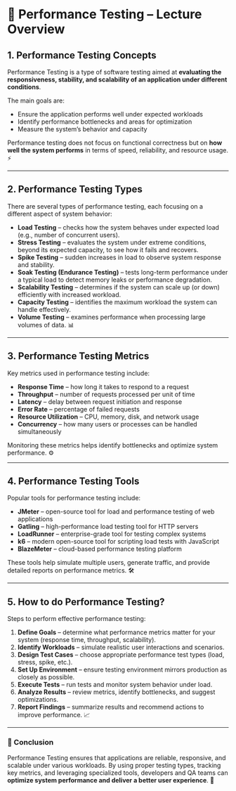 # 🚀 Performance Testing – Lecture Overview

## 1. Performance Testing Concepts

Performance Testing is a type of software testing aimed at **evaluating the responsiveness, stability, and scalability of an application under different conditions**.  

The main goals are:  
- Ensure the application performs well under expected workloads  
- Identify performance bottlenecks and areas for optimization  
- Measure the system’s behavior and capacity  

Performance testing does not focus on functional correctness but on **how well the system performs** in terms of speed, reliability, and resource usage. ⚡

---

## 2. Performance Testing Types

There are several types of performance testing, each focusing on a different aspect of system behavior:  

- **Load Testing** – checks how the system behaves under expected load (e.g., number of concurrent users).  
- **Stress Testing** – evaluates the system under extreme conditions, beyond its expected capacity, to see how it fails and recovers.  
- **Spike Testing** – sudden increases in load to observe system response and stability.  
- **Soak Testing (Endurance Testing)** – tests long-term performance under a typical load to detect memory leaks or performance degradation.  
- **Scalability Testing** – determines if the system can scale up (or down) efficiently with increased workload.  
- **Capacity Testing** – identifies the maximum workload the system can handle effectively.  
- **Volume Testing** – examines performance when processing large volumes of data. 📊

---

## 3. Performance Testing Metrics

Key metrics used in performance testing include:  
- **Response Time** – how long it takes to respond to a request  
- **Throughput** – number of requests processed per unit of time  
- **Latency** – delay between request initiation and response  
- **Error Rate** – percentage of failed requests  
- **Resource Utilization** – CPU, memory, disk, and network usage  
- **Concurrency** – how many users or processes can be handled simultaneously  

Monitoring these metrics helps identify bottlenecks and optimize system performance. ⚙️

---

## 4. Performance Testing Tools

Popular tools for performance testing include:  
- **JMeter** – open-source tool for load and performance testing of web applications  
- **Gatling** – high-performance load testing tool for HTTP servers  
- **LoadRunner** – enterprise-grade tool for testing complex systems  
- **k6** – modern open-source tool for scripting load tests with JavaScript  
- **BlazeMeter** – cloud-based performance testing platform  

These tools help simulate multiple users, generate traffic, and provide detailed reports on performance metrics. 🛠️

---

## 5. How to do Performance Testing?

Steps to perform effective performance testing:  
1. **Define Goals** – determine what performance metrics matter for your system (response time, throughput, scalability).  
2. **Identify Workloads** – simulate realistic user interactions and scenarios.  
3. **Design Test Cases** – choose appropriate performance test types (load, stress, spike, etc.).  
4. **Set Up Environment** – ensure testing environment mirrors production as closely as possible.  
5. **Execute Tests** – run tests and monitor system behavior under load.  
6. **Analyze Results** – review metrics, identify bottlenecks, and suggest optimizations.  
7. **Report Findings** – summarize results and recommend actions to improve performance. 📈  

---

### 🏁 Conclusion

Performance Testing ensures that applications are reliable, responsive, and scalable under various workloads. By using proper testing types, tracking key metrics, and leveraging specialized tools, developers and QA teams can **optimize system performance and deliver a better user experience**. 🚀
